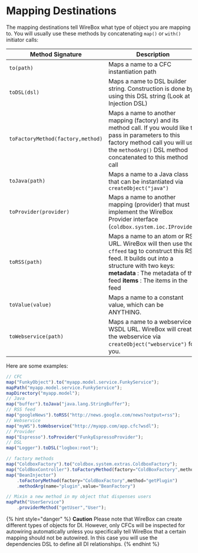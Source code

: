# Mapping Destinations

The mapping destinations tell WireBox what type of object you are mapping to. You will usually use these methods by concatenating `map()` or `with()` initiator calls:

| Method Signature | Description |
| --- | --- |
| `to(path)` | Maps a name to a CFC instantiation path |
| `toDSL(dsl)` | Maps a name to DSL builder string. Construction is done by using this DSL string \(Look at Injection DSL\) |
| `toFactoryMethod(factory,method)` | Maps a name to another mapping \(factory\) and its method call. If you would like to pass in parameters to this factory method call you will use the `methodArg()` DSL method concatenated to this method call |
| `toJava(path)` | Maps a name to a Java class that can be instantiated via `createObject("java")` |
| `toProvider(provider)` | Maps a name to another mapping \(provider\) that must implement the WireBox Provider interface \(`coldbox.system.ioc.IProvider`\) |
| `toRSS(path)` | Maps a name to an atom or RSS URL. WireBox will then use the `cffeed` tag to construct this RSS feed. It builds out into a structure with two keys: **metadata** : The metadata of the feed **items** : The items in the feed |
| `toValue(value)` | Maps a name to a constant value, which can be ANYTHING. |
| `toWebservice(path)` | Maps a name to a webservice WSDL URL. WireBox will create the webservice via `createObject("webservice")` for you. |

Here are some examples:

```javascript
// CFC
map("FunkyObject").to("myapp.model.service.FunkyService");
mapPath("myapp.model.service.FunkyService");
mapDirectory("myapp.model");
// Java
map("buffer").toJava("java.lang.StringBuffer");
// RSS feed
map("googleNews").toRSS("http://news.google.com/news?output=rss");
// Webservice
map("myWS").toWebservice("http://myapp.com/app.cfc?wsdl");
// Provider
map("Espresso").toProvider("FunkyEspressoProvider");
// DSL
map("Logger").toDSL("logbox:root");

// factory methods
map("ColdboxFactory").to("coldbox.system.extras.ColdboxFactory");
map("ColdBoxController").toFactoryMethod(factory="ColdBoxFactory",method="getColdBox");
map("BeanInjector")
    .toFactoryMethod(factory="ColdBoxFactory",method="getPlugin")
    .methodArg(name="plugin",value="BeanFactory")

// Mixin a new method in my object that dispenses users
mapPath("UserService")
    .providerMethod("getUser","User");
```

{% hint style="danger" %}
**Caution** Please note that WireBox can create different types of objects for DI. However, only CFCs will be inspected for autowiring automatically unless you specifically tell WireBox that a certain mapping should not be autowired. In this case you will use the dependencies DSL to define all DI relationships.
{% endhint %}



